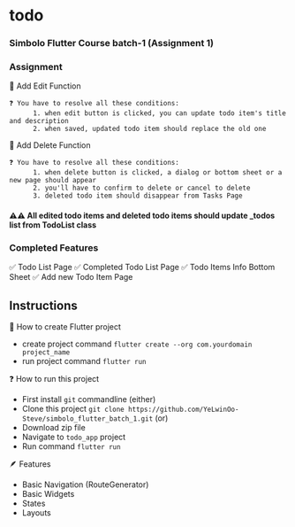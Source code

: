# todo

### Simbolo Flutter Course batch-1 (Assignment 1)

### Assignment 

📃 Add Edit Function

    ❓ You have to resolve all these conditions:
          1. when edit button is clicked, you can update todo item's title and description
          2. when saved, updated todo item should replace the old one


📃 Add Delete Function

    ❓ You have to resolve all these conditions:
          1. when delete button is clicked, a dialog or bottom sheet or a new page should appear
          2. you'll have to confirm to delete or cancel to delete
          3. deleted todo item should disappear from Tasks Page

#### ⚠️⚠️ All edited todo items and deleted todo items should update _todos list from TodoList class

### Completed Features
✅ Todo List Page
✅ Completed Todo List Page
✅ Todo Items Info Bottom Sheet
✅ Add new Todo Item Page

## Instructions

👾 How to create Flutter project

- create project command `flutter create --org com.yourdomain project_name`
- run project command `flutter run`

❓ How to run this project

- First install `git` commandline
  (either)
- Clone this project `git clone https://github.com/YeLwinOo-Steve/simbolo_flutter_batch_1.git`
  (or)
- Download zip file
- Navigate to `todo_app` project
- Run command `flutter run`

🪶 Features

- Basic Navigation (RouteGenerator)
- Basic Widgets
- States
- Layouts
